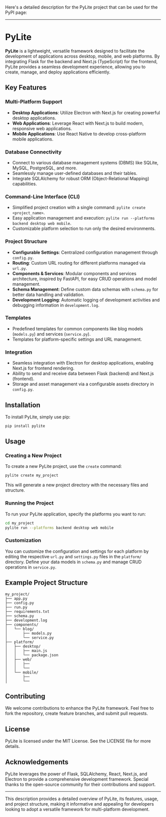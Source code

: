 Here's a detailed description for the PyLite project that can be used for the PyPI page:

---

# PyLite

**PyLite** is a lightweight, versatile framework designed to facilitate the development of applications across desktop, mobile, and web platforms. By integrating Flask for the backend and Next.js (TypeScript) for the frontend, PyLite provides a seamless development experience, allowing you to create, manage, and deploy applications efficiently.

## Key Features

### Multi-Platform Support
- **Desktop Applications**: Utilize Electron with Next.js for creating powerful desktop applications.
- **Web Applications**: Leverage React with Next.js to build modern, responsive web applications.
- **Mobile Applications**: Use React Native to develop cross-platform mobile applications.

### Database Connectivity
- Connect to various database management systems (DBMS) like SQLite, MySQL, PostgreSQL, and more.
- Seamlessly manage user-defined databases and their tables.
- Integrate SQLAlchemy for robust ORM (Object-Relational Mapping) capabilities.

### Command-Line Interface (CLI)
- Simplified project creation with a single command: `pylite create <project_name>`.
- Easy application management and execution: `pylite run --platforms backend desktop web mobile`.
- Customizable platform selection to run only the desired environments.

### Project Structure
- **Configurable Settings**: Centralized configuration management through `config.py`.
- **Routing**: Custom URL routing for different platforms managed via `url.py`.
- **Components & Services**: Modular components and services architecture, inspired by FastAPI, for easy CRUD operations and model management.
- **Schema Management**: Define custom data schemas with `schema.py` for better data handling and validation.
- **Development Logging**: Automatic logging of development activities and debugging information in `development.log`.

### Templates
- Predefined templates for common components like blog models (`models.py`) and services (`service.py`).
- Templates for platform-specific settings and URL management.

### Integration
- Seamless integration with Electron for desktop applications, enabling Next.js for frontend rendering.
- Ability to send and receive data between Flask (backend) and Next.js (frontend).
- Storage and asset management via a configurable assets directory in `config.py`.

## Installation

To install PyLite, simply use pip:

```sh
pip install pylite
```

## Usage

### Creating a New Project

To create a new PyLite project, use the `create` command:

```sh
pylite create my_project
```

This will generate a new project directory with the necessary files and structure.

### Running the Project

To run your PyLite application, specify the platforms you want to run:

```sh
cd my_project
pylite run --platforms backend desktop web mobile
```

### Customization

You can customize the configuration and settings for each platform by editing the respective `url.py` and `settings.py` files in the `platform/` directory. Define your data models in `schema.py` and manage CRUD operations in `service.py`.

## Example Project Structure

```
my_project/
├── app.py
├── config.py
├── run.py
├── requirements.txt
├── schema.py
├── development.log
├── components/
│   └── blog/
│       ├── models.py
│       └── service.py
├── platform/
│   ├── desktop/
│   │   ├── main.js
│   │   └── package.json
│   ├── web/
│   │   ├── 
│   │   └── 
│   └── mobile/
│       ├── 
│       └── 
```

## Contributing

We welcome contributions to enhance the PyLite framework. Feel free to fork the repository, create feature branches, and submit pull requests.

## License

PyLite is licensed under the MIT License. See the LICENSE file for more details.

## Acknowledgements

PyLite leverages the power of Flask, SQLAlchemy, React, Next.js, and Electron to provide a comprehensive development framework. Special thanks to the open-source community for their contributions and support.

---

This description provides a detailed overview of PyLite, its features, usage, and project structure, making it informative and appealing for developers looking to adopt a versatile framework for multi-platform development.